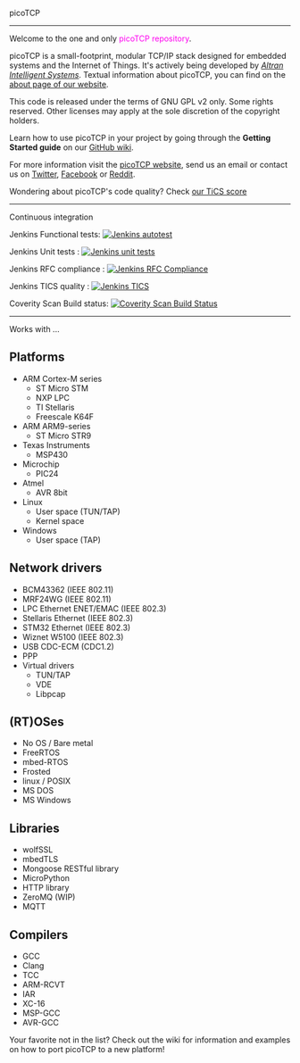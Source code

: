 picoTCP

---------------

Welcome to the one and only <font color=ff00f0>picoTCP repository</font>.

picoTCP is a small-footprint, modular TCP/IP stack designed for embedded systems and the Internet of Things. It's actively being developed by *[Altran Intelligent Systems](http://intelligent-systems.altran.com/)*. Textual information about picoTCP, you can find on the [about page of our website](http://picotcp.com/about).

This code is released under the terms of GNU GPL v2 only. Some rights reserved.
Other licenses may apply at the sole discretion of the copyright holders.

Learn how to use picoTCP in your project by going through the **Getting Started guide** on our [GitHub wiki](https://github.com/tass-belgium/picotcp/wiki).

For more information visit the [picoTCP website](http://www.picotcp.com), send us an email or contact us on [Twitter](https://twitter.com/picotcp), [Facebook](https://www.facebook.com/picoTCP) or [Reddit](http://www.reddit.com/r/picotcp/).

Wondering about picoTCP's code quality? Check [our TiCS score](http://tics.picotcp.com:42506/tiobeweb/TICS/TqiDashboard.html#axes=Project%28%29&metric=tqi&sel=Project%28PicoTCP_rel%29)


---------------

Continuous integration

Jenkins Functional tests:
[![Jenkins autotest](http://jenkins.picotcp.com:8080/buildStatus/icon?job=picoTCP_Rel/PicoTCP_rel_autotest)](http://jenkins.picotcp.com:8080/job/picoTCP_Rel/job/PicoTCP_rel_autotest)

Jenkins Unit tests      :
[![Jenkins unit tests](http://jenkins.picotcp.com:8080/buildStatus/icon?job=picoTCP_Rel/PicoTCP_rel_unit_tests)](http://jenkins.picotcp.com:8080/job/picoTCP_Rel/job/PicoTCP_rel_unit_tests)

Jenkins RFC compliance  :
[![Jenkins RFC Compliance](http://jenkins.picotcp.com:8080/buildStatus/icon?job=picoTCP_Rel/PicoTCP_rel_RF_mbed)](http://jenkins.picotcp.com:8080/job/picoTCP_Rel/job/PicoTCP_rel_RF_mbed)

Jenkins TICS quality    :
[![Jenkins TICS](http://jenkins.picotcp.com:8080/buildStatus/icon?job=picoTCP_Rel/PicoTCP_rel_TICS)](http://jenkins.picotcp.com:8080/job/picoTCP_Rel/job/PicoTCP_rel_TICS/)

Coverity Scan Build status:
[![Coverity Scan Build Status](https://scan.coverity.com/projects/7944/badge.svg)](https://scan.coverity.com/projects/7944)

---------------

Works with ...
## Platforms
* ARM Cortex-M series
    * ST Micro STM
    * NXP LPC
    * TI Stellaris
    * Freescale K64F
* ARM ARM9-series
    * ST Micro STR9
* Texas Instruments
    * MSP430
* Microchip
    * PIC24
* Atmel
    * AVR 8bit
* Linux
    * User space (TUN/TAP)
    * Kernel space
* Windows
    * User space (TAP)

## Network drivers
* BCM43362 (IEEE 802.11)
* MRF24WG (IEEE 802.11)
* LPC Ethernet ENET/EMAC (IEEE 802.3)
* Stellaris Ethernet (IEEE 802.3)
* STM32 Ethernet (IEEE 802.3)
* Wiznet W5100 (IEEE 802.3)
* USB CDC-ECM (CDC1.2)
* PPP
* Virtual drivers
    * TUN/TAP
    * VDE
    * Libpcap

## (RT)OSes
* No OS / Bare metal
* FreeRTOS
* mbed-RTOS
* Frosted
* linux / POSIX
* MS DOS
* MS Windows

## Libraries
* wolfSSL
* mbedTLS
* Mongoose RESTful library
* MicroPython
* HTTP library
* ZeroMQ (WIP)
* MQTT

## Compilers
* GCC
* Clang
* TCC
* ARM-RCVT
* IAR
* XC-16
* MSP-GCC
* AVR-GCC

Your favorite not in the list? Check out the wiki for information and examples on how to port picoTCP to a new platform!
